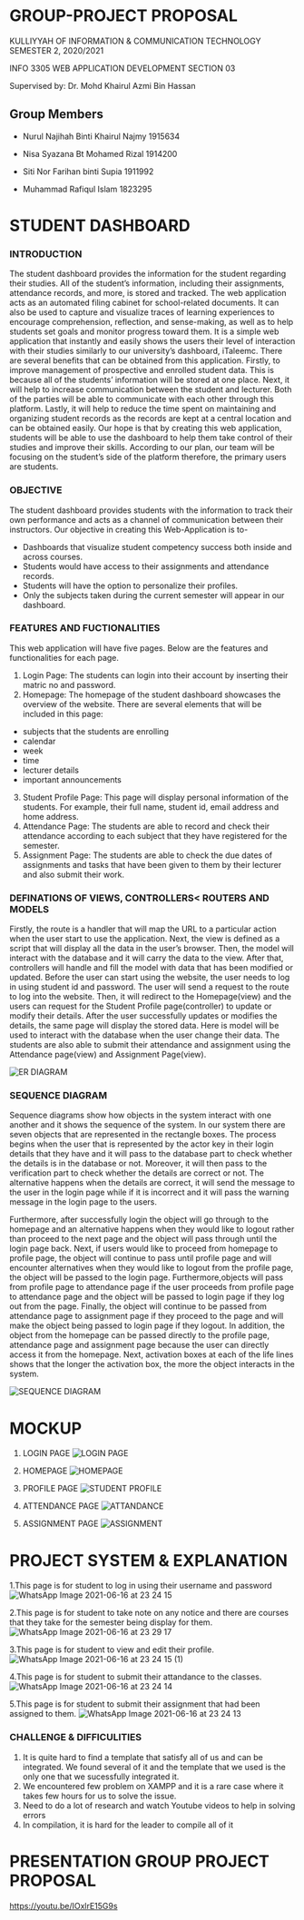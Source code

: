 # GROUP-PROJECT PROPOSAL 
KULLIYYAH OF INFORMATION & COMMUNICATION TECHNOLOGY
SEMESTER 2, 2020/2021

INFO 3305 WEB APPLICATION DEVELOPMENT
SECTION  03

Supervised by:
Dr. Mohd Khairul Azmi Bin Hassan

## Group Members

- Nurul Najihah Binti Khairul Najmy 1915634

- Nisa Syazana Bt Mohamed Rizal 1914200

- Siti Nor Farihan binti Supia 1911992

- Muhammad Rafiqul Islam 1823295

# STUDENT DASHBOARD

### INTRODUCTION

The student dashboard provides the information for the student regarding their studies. All of the student’s information, including their assignments, attendance records, and more, is stored and tracked. The web application acts as an automated filing cabinet for school-related documents.  It can also be used to capture and visualize traces of learning experiences to encourage comprehension, reflection, and sense-making, as well as to help students set goals and monitor progress toward them. It is a simple web application that instantly and easily shows the users their level of interaction with their studies similarly to our university’s dashboard, iTaleemc. There are several benefits that can be obtained from this application. Firstly, to improve management of prospective and enrolled student data. This is because all of the students’ information will be stored at one place. Next, it will help to increase communication between the student and lecturer. Both of the parties will be able to communicate with each other through this platform. Lastly, it will help to reduce the time spent on maintaining and organizing student records as the records are kept at a central location and can be obtained easily. Our hope is that by creating this web application, students will be able to use the dashboard to help them take control of their studies and improve their skills. According to our plan, our team will be focusing on the student’s side of the platform therefore, the primary users are students. 

### OBJECTIVE

The student dashboard provides students with the information to track their own performance and acts as a channel of communication between their instructors. Our objective in creating this Web-Application is to-

- Dashboards that visualize student competency success both inside and across courses.
- Students would have access to their assignments and attendance records.
- Students will have the option to personalize their profiles.
- Only the subjects taken during the current semester will appear in our dashboard.

### FEATURES AND FUCTIONALITIES

This web application will have five pages. Below are the features and functionalities for each page.
1. Login Page: The students can login into their account by inserting their matric no and password.
2. Homepage: The homepage of the student dashboard showcases the overview of the website. There are several elements that will be included in this page:

- subjects that the students are enrolling
- calendar
-  week
-  time
-  lecturer details
-  important announcements

3. Student Profile Page: This page will display personal information of the students. For example, their full name, student id, email address and home address.
4. Attendance Page: The students are able to record and check their attendance according to each subject that they have registered for the semester. 
5. Assignment Page: The students are able to check the due dates of assignments and tasks that have been given to them by their lecturer and also submit their work. 

### DEFINATIONS OF VIEWS, CONTROLLERS< ROUTERS AND MODELS

Firstly, the route is a handler that will map the URL to a particular action when the user start to use the application. Next, the view is defined as a script that will display all the data in the user’s browser. Then, the model will interact with the database and it will carry the data to the view. After that, controllers will handle and fill the model with data that has been modified or updated. 
Before the user can start using the website, the user needs to log in using student id and password. The user will send a request to the route to log into the website. Then, it will redirect to the Homepage(view) and the users can request for the Student Profile page(controller) to update or modify their details. After the user successfully updates or modifies the details, the same page will display the stored data. Here is model will be used to interact with the database when the user change their data. The students are also able to submit their attendance and assignment using the Attendance page(view) and Assignment Page(view).

![ER DIAGRAM](https://user-images.githubusercontent.com/61734948/117008877-bf4bba00-ad1d-11eb-9c5e-7971c60727a1.png)

### SEQUENCE DIAGRAM

Sequence diagrams show how objects in the system interact with one another and it shows the sequence of the system. In our system there are seven objects that are represented in the rectangle boxes. The process begins when the user that is represented by the actor key in their login details that they have and it will pass to the database part to check whether the details is in the database or not. Moreover, it will then pass to the verification part to check whether the details are correct or not. The alternative happens when the details are correct, it will send the message to the user in the login page while if it is incorrect and it will pass the warning message in the login page to the users. 

Furthermore, after successfully login the object will go through to the homepage and an alternative happens when they would like to logout rather than proceed to the next page and the object will pass through until the login page back. Next, if users would like to proceed from homepage to profile page, the object will continue to pass until profile page and will encounter alternatives when they would like to logout from the profile page, the object will be passed to the login page. Furthermore,objects will pass from profile page to attendance page if the user proceeds from profile page to attendance page and the object will be passed to login page if they log out from the page. Finally, the object will continue to be passed from attendance page to assignment page if they proceed to the page and will make the object being passed to login page if they logout.
In addition, the object from the homepage can be passed directly to the profile page, attendance page and assignment page because the user can directly access it from the homepage. Next, activation boxes at each of the life lines shows that the longer the activation box, the more the object interacts in the system. 

![SEQUENCE DIAGRAM](https://user-images.githubusercontent.com/61734948/117007430-3b450280-ad1c-11eb-8f74-2ec50c1fa0df.png)


# MOCKUP 
1. LOGIN PAGE
![LOGIN PAGE](https://user-images.githubusercontent.com/61734948/117010118-0edeb580-ad1f-11eb-893a-273ed28da38a.png)

2. HOMEPAGE 
![HOMEPAGE](https://user-images.githubusercontent.com/61734948/117010141-143c0000-ad1f-11eb-91d9-d359f631a479.png)

3. PROFILE PAGE
 ![STUDENT PROFILE](https://user-images.githubusercontent.com/61734948/117010163-19994a80-ad1f-11eb-8089-5984c372179d.png)

4. ATTENDANCE PAGE
![ATTANDANCE](https://user-images.githubusercontent.com/61734948/117010186-2027c200-ad1f-11eb-9164-03ec83f44d5e.png)

5. ASSIGNMENT PAGE
![ASSIGNMENT](https://user-images.githubusercontent.com/61734948/117010225-2cac1a80-ad1f-11eb-9e49-d151ac0e9585.png)

# PROJECT SYSTEM & EXPLANATION
1.This page is for student to log in using their username and password
![WhatsApp Image 2021-06-16 at 23 24 15](https://user-images.githubusercontent.com/61734948/122248046-61081e80-cefa-11eb-8c1f-042e0ecbb7ea.jpeg)

2.This page is for student to take note on any notice and there are courses that they take for the semester being display for them.
![WhatsApp Image 2021-06-16 at 23 29 17](https://user-images.githubusercontent.com/61734948/122248647-cb20c380-cefa-11eb-904d-c4f2bfaf9ed1.jpeg)


3.This page is for student to view and edit their profile. 
![WhatsApp Image 2021-06-16 at 23 24 15 (1)](https://user-images.githubusercontent.com/61734948/122248709-d7a51c00-cefa-11eb-95c3-67aa9a602d88.jpeg)


4.This page is for student to submit their attandance to the classes.
![WhatsApp Image 2021-06-16 at 23 24 14](https://user-images.githubusercontent.com/61734948/122248788-ea1f5580-cefa-11eb-8c36-8ff279e7f641.jpeg)


5.This page is for student to submit their assignment that had been assigned to them.
![WhatsApp Image 2021-06-16 at 23 24 13](https://user-images.githubusercontent.com/61734948/122248864-f7d4db00-cefa-11eb-9be5-fc14b2cc57ae.jpeg)


### CHALLENGE & DIFFICULITIES
1. It is quite hard to find a template that satisfy all of us and can be integrated. We found several of it and the template that we used is the only one that we sucessfully integrated it.
2. We encountered few problem on XAMPP and it is a rare case where it takes few hours for us to solve the issue.
3. Need to do a lot of research and watch Youtube videos to help in solving errors
4. In compilation, it is hard for the leader to compile all of it

# PRESENTATION GROUP PROJECT PROPOSAL
https://youtu.be/IOxlrE15G9s
